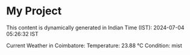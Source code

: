 # My Project

This content is dynamically generated in Indian Time (IST): 2024-07-04 05:26:32 IST


Current Weather in Coimbatore:
Temperature: 23.88 °C
Condition: mist
